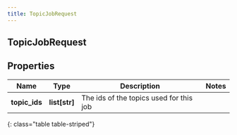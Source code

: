 ```yaml
---
title: TopicJobRequest
---
```

## TopicJobRequest

## Properties

|Name | Type | Description | Notes|
|------------ | ------------- | ------------- | -------------|
| **topic_ids** | **list[str]** | The ids of the topics used for this job | |
{: class="table table-striped"}


